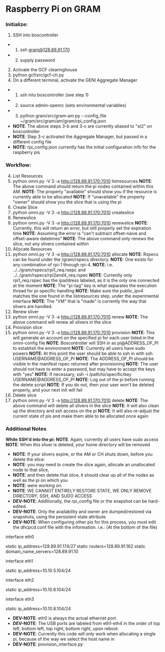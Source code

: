 # Raspberry Pi on GRAM

### Initialize:

1. SSH into boscontroller
- 1. ssh gram@128.89.91.170
- 2. supply password
2. Activate the GCF clearinghouse
  1. python gcf/src/gcf-ch.py
3. On a different terminal, activate the GENI Aggregate Manager
- 1. ssh into boscontroller (see step 1)
- 2. source admin-openrc (sets environmental variables)
- 3. python gram/src/gram-am.py --config_file ~/gram/src/gram/am/gram/rpi_config.json
- **NOTE**: The above steps 3-b and 3-c are currently aliased to "st2" on boscontroller
- **NOTE**: Step 3-c activated the Aggregate Manager, but passed in a different config file
- **NOTE**: rpi_config.json currently has the initial configuration info for the raspberry pis

### Workflow: 

4. List Resources
  1. python omni.py -V 3 -a http://128.89.91.170:7010 listresources
  **NOTE**: The above command should return the pi nodes contained within this AM.
  **NOTE**: The property "available" should show you if the resource is currently able to be allocated
  **NOTE**: If "unavailable" the property "owner" should show you the slice that is using the pi
5. Create Slice
  1. python omni.py -V 3 -a http://128.89.91.170:7010 createslice <slicename>
6. Renewslice
  1. python omni.py -V 3 -a http://128.89.91.170:7010 renewslice <slicename> <YYYYMMDD>
  **NOTE**: Currently, this will return an error, but still properly set the expiration time
  **NOTE**: Assuming the error is "can't subtract offset-naive and offset-aware datetimes"
  **NOTE**: The above command only renews the slice, not any slivers contained within
7. Allocate Resources
  1. python omni.py -V 3 -a http://128.89.91.170:7010 allocate <slicename> <rspec>
  **NOTE**: Rspecs can be found under the /gram/rspecs directory.
  **NOTE**: One exists for any combination of rpi-1 through rpi-4.
  **NOTE**: i.e. ../../gram/rspecs/rpi1_req.rsepc and ../../gram/rspecs/rpi2and4_req.rspec
  **NOTE**: Currently only rpi1_req.rspec has the ipaddress labeled, as it is the only one connected at the moment
  **NOTE**: The "pi-tag" key is what separates the execution thread for pi-specific handling
  **NOTE**: Make sure the public_ipv4 matches the one found in the listresources step, under the experimental interface
  **NOTE**: The "VM" that is "made" is currently the way that slivers are handled.
8. Renew sliver
  1. python omni.py -V 3 -a http://128.89.91.170:7010 renew <slicename> <YYYYMMDD>
  **NOTE**: The above command will renew all slivers in the slice
9. Provision slice
  1. python omni.py -V 3 -a http://128.89.91.170:7010 provision <slicename>
  **NOTE**: This will generate an account on the specified pi for each user listed in the omni-config file
  **NOTE**: Boscontroller will SSH in as pi@ADDRESS_OF_PI to establish the environment
  **NOTE**: Currently all users have sudo powers
  **NOTE**: At this point the user should be able to ssh in with ssh USERNAME@ADDRESS_OF_PI
  **NOTE**: The ADDRESS_OF_PI should be visible in the manifest rspec returned after provisioning
  **NOTE**: The user should not have to enter a password, but may have to accept the keys with "yes"
  **NOTE**: If necessary, ssh -i /path/to/specific/key USERNAME@ADDRESS_OF_PI
  **NOTE**: Log out of the pi before running the delete script
  **NOTE**: If you do not, then your user won't be deleted properly, and your next init will fail
10. Delete slice
  1. python omni.py -V 3 -a http://128.89.91.170:7010 delete <slicename>
  **NOTE**: The above command will delete all slivers in the slice
  **NOTE**: It will also clean up the directory and ssh access on the pi
  **NOTE**: It will also re-adjust the current state of pis and make them able to be allocated once again

### Additional Notes

**While SSH'd into the pi:**
  **NOTE**: Again, currently all users have sudo access
  **NOTE**: When this sliver is deleted, your home directory will be removed

- **NOTE**: If your slivers expire, or the AM or CH shuts down, before you delete the slice:
- **NOTE**: you may need to create the slice again, allocate an unallocated node to that slice,
- **NOTE**: and then delete that slice, it should clear up all of the nodes as well as the pi on which you
- **NOTE**: were working on.
- **NOTE**: WE CANNOT ENTIRELY RESTORE STATE, WE ONLY REMOVE DIRECTORY, SSH, AND SUDO ACCESS
- **DEV-NOTE**: Additionally, the rpi_config file or the snapshot can be hard-edited.
- **DEV-NOTE**: Only the availability and owner are dumped/restored via snapshots, using the persistent state attribute
- **DEV-NOTE**: When configuring other pis for this process, you must edit the dhcpcd.conf file with the information. i.e.: 
(At the bottom of the file)

interface eth0

static ip_address=128.89.91.174/27
static routers=128.89.91.162
static domain_name_servers=128.89.91.10

interface eth1

static ip_address=10.10.5.104/24

interface eth2

static ip_address=10.10.6.104/24

interface eth3

static ip_address=10.10.8.104/24

- **DEV-NOTE**: eth0 is always the actual ethernet port.
- **DEV-NOTE**: The USB ports are labeled from eth1-eth4 in the order of top left, bottom left, top right, bottom right, upon reboot.
- **DEV-NOTE**: Currently this code will only work when allocating a single pi, because of the way we select the host name in
- **DEV-NOTE**: provision_interface.py
